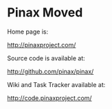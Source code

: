 # Pinax Moved #

Home page is:

http://pinaxproject.com/

Source code is available at:

http://github.com/pinax/pinax/

Wiki and Task Tracker available at:

http://code.pinaxproject.com/